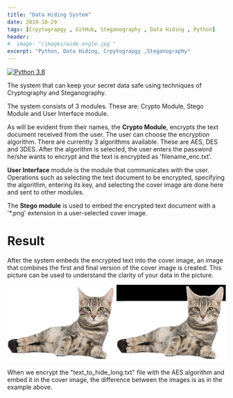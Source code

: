 ```yaml
---
title: "Data Hiding System"
date: 2019-10-29
tags: [Crpytograpgy , GitHub, Steganography , Data Hiding , Python]
header:
#  image: "/images/wide-angle.jpg "
excerpt: "Python, Data Hiding, Crpytograpgy ,Steganography"
---
```

[![Python 3.8](https://img.shields.io/badge/python-3.8-blue.svg)](https://www.python.org/downloads/release/python-380/)

The system that can keep your secret data safe using techniques of Cryptography and Steganography.

The system consists of 3 modules. These are: Crypto Module, Stego Module and User Interface module.

As will be evident from their names, the **Crypto Module**, encrypts the text document received from the user.
The user can choose the encryption algorithm. There are currently 3 algorithms available. These are AES, DES and 3DES. 
After the algorithm is selected, the user enters the password he/she wants to encrypt and the text is encrypted as 'filename_enc.txt'.

**User Interface** module is the module that communicates with the user. Operations such as selecting the text document to be encrypted, specifying the algorithm, entering its key, and selecting the cover image are done here and sent to other modules.

The **Stego module** is used to embed the encrypted text document with a '*.png' extension in a user-selected cover image.


# Result

After the system embeds the encrypted text into the cover image, an image that combines the first and final version of the cover image is created. This picture can be used to understand the clarity of your data in the picture.

![Output](/images/difference_cat.png)


When we encrypt the "text_to_hide_long.txt" file with the AES algorithm and embed it in the cover image, the difference between the images is as in the example above.
